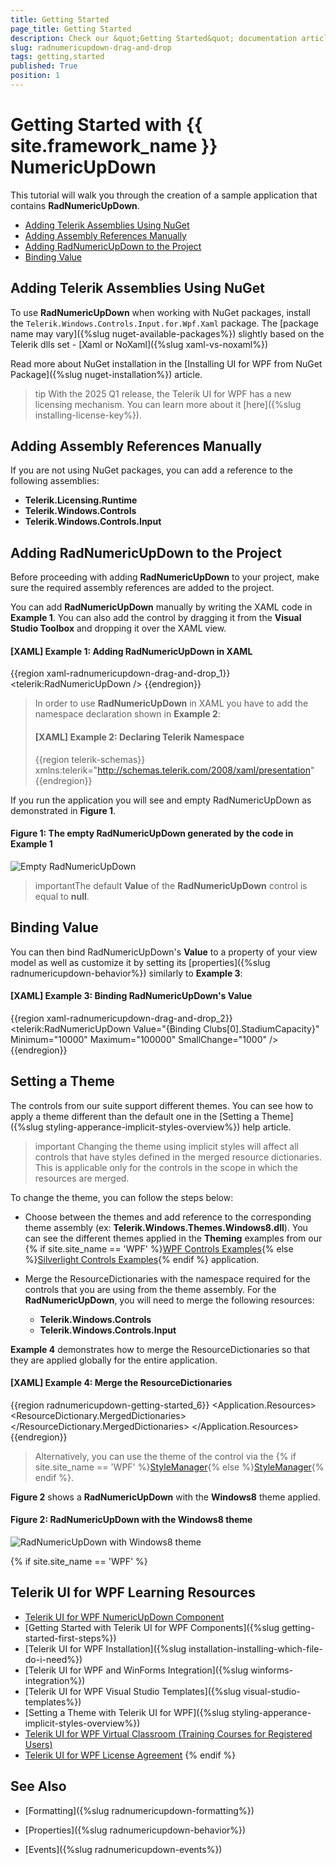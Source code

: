 ```yaml
---
title: Getting Started
page_title: Getting Started
description: Check our &quot;Getting Started&quot; documentation article for the RadNumericUpDown {{ site.framework_name }} control.
slug: radnumericupdown-drag-and-drop
tags: getting,started
published: True
position: 1
---
```


# Getting Started with {{ site.framework_name }} NumericUpDown

This tutorial will walk you through the creation of a sample application that contains __RadNumericUpDown__. 

* [Adding Telerik Assemblies Using NuGet](#adding-telerik-assemblies-using-nuget)
* [Adding Assembly References Manually](#adding-assembly-references-manually)
* [Adding RadNumericUpDown to the Project](#adding-radnumericupdown-to-the-project)
* [Binding Value](#binding-value)

## Adding Telerik Assemblies Using NuGet

To use __RadNumericUpDown__ when working with NuGet packages, install the `Telerik.Windows.Controls.Input.for.Wpf.Xaml` package. The [package name may vary]({%slug nuget-available-packages%}) slightly based on the Telerik dlls set - [Xaml or NoXaml]({%slug xaml-vs-noxaml%})

Read more about NuGet installation in the [Installing UI for WPF from NuGet Package]({%slug nuget-installation%}) article.

>tip With the 2025 Q1 release, the Telerik UI for WPF has a new licensing mechanism. You can learn more about it [here]({%slug installing-license-key%}).

## Adding Assembly References Manually

If you are not using NuGet packages, you can add a reference to the following assemblies:

* __Telerik.Licensing.Runtime__
* __Telerik.Windows.Controls__
* __Telerik.Windows.Controls.Input__

## Adding RadNumericUpDown to the Project

Before proceeding with adding __RadNumericUpDown__ to your project, make sure the required assembly references are added to the project. 

You can add __RadNumericUpDown__ manually by writing the XAML code in __Example 1__. You can also add the control by dragging it from the **Visual Studio Toolbox** and dropping it over the XAML view.

#### __[XAML] Example 1: Adding RadNumericUpDown in XAML__

{{region xaml-radnumericupdown-drag-and-drop_1}}
	<telerik:RadNumericUpDown />
{{endregion}}

>In order to use __RadNumericUpDown__ in XAML you have to add the namespace declaration shown in __Example 2__:
>#### __[XAML] Example 2: Declaring Telerik Namespace__
>{{region telerik-schemas}}
>    xmlns:telerik="http://schemas.telerik.com/2008/xaml/presentation"
>{{endregion}}

If you run the application you will see and empty RadNumericUpDown as demonstrated in __Figure 1__. 

#### __Figure 1: The empty RadNumericUpDown generated by the code in Example 1__

![Empty RadNumericUpDown](images/numericupdown-empty.jpg)

>importantThe default **Value** of the __RadNumericUpDown__ control is equal to __null__.

## Binding Value

You can then bind RadNumericUpDown's **Value** to a property of your view model as well as customize it by setting its [properties]({%slug radnumericupdown-behavior%}) similarly to **Example 3**:

#### __[XAML] Example 3: Binding RadNumericUpDown's Value__

{{region xaml-radnumericupdown-drag-and-drop_2}}
	<telerik:RadNumericUpDown Value="{Binding Clubs[0].StadiumCapacity}" Minimum="10000" Maximum="100000" SmallChange="1000" />
{{endregion}}

## Setting a Theme

The controls from our suite support different themes. You can see how to apply a theme different than the default one in the [Setting a Theme]({%slug styling-apperance-implicit-styles-overview%}) help article.

>important Changing the theme using implicit styles will affect all controls that have styles defined in the merged resource dictionaries. This is applicable only for the controls in the scope in which the resources are merged. 

To change the theme, you can follow the steps below:

* Choose between the themes and add reference to the corresponding theme assembly (ex: **Telerik.Windows.Themes.Windows8.dll**). You can see the different themes applied in the **Theming** examples from our {% if site.site_name == 'WPF' %}[WPF Controls Examples](https://demos.telerik.com/wpf/){% else %}[Silverlight Controls Examples](https://demos.telerik.com/silverlight/#Menu/Theming){% endif %} application.

* Merge the ResourceDictionaries with the namespace required for the controls that you are using from the theme assembly. For the __RadNumericUpDown__, you will need to merge the following resources:

	* __Telerik.Windows.Controls__
	* __Telerik.Windows.Controls.Input__

__Example 4__ demonstrates how to merge the ResourceDictionaries so that they are applied globally for the entire application.

#### __[XAML] Example 4: Merge the ResourceDictionaries__  
{{region radnumericupdown-getting-started_6}}
	<Application.Resources>
		<ResourceDictionary>
			<ResourceDictionary.MergedDictionaries>
				<ResourceDictionary Source="/Telerik.Windows.Themes.Windows8;component/Themes/System.Windows.xaml"/>
				<ResourceDictionary Source="/Telerik.Windows.Themes.Windows8;component/Themes/Telerik.Windows.Controls.xaml"/>
				<ResourceDictionary Source="/Telerik.Windows.Themes.Windows8;component/Themes/Telerik.Windows.Controls.Input.xaml"/>
			</ResourceDictionary.MergedDictionaries>
		</ResourceDictionary>
	</Application.Resources>
{{endregion}}

>Alternatively, you can use the theme of the control via the {% if site.site_name == 'WPF' %}[StyleManager](https://docs.telerik.com/devtools/wpf/styling-and-appearance/stylemanager/common-styling-apperance-setting-theme-wpf){% else %}[StyleManager](https://docs.telerik.com/devtools/silverlight/styling-and-appearance/stylemanager/common-styling-apperance-setting-theme){% endif %}.

__Figure 2__ shows a __RadNumericUpDown__ with the **Windows8** theme applied.

#### __Figure 2: RadNumericUpDown with the Windows8 theme__
![__RadNumericUpDown__ with Windows8 theme](images/radnumericupdown-setting-theme.png)

{% if site.site_name == 'WPF' %}
## Telerik UI for WPF Learning Resources

* [Telerik UI for WPF NumericUpDown Component](https://www.telerik.com/products/wpf/numericupdown.aspx)
* [Getting Started with Telerik UI for WPF Components]({%slug getting-started-first-steps%})
* [Telerik UI for WPF Installation]({%slug installation-installing-which-file-do-i-need%})
* [Telerik UI for WPF and WinForms Integration]({%slug winforms-integration%})
* [Telerik UI for WPF Visual Studio Templates]({%slug visual-studio-templates%})
* [Setting a Theme with Telerik UI for WPF]({%slug styling-apperance-implicit-styles-overview%})
* [Telerik UI for WPF Virtual Classroom (Training Courses for Registered Users)](https://learn.telerik.com/learn/course/external/view/elearning/16/telerik-ui-for-wpf) 
* [Telerik UI for WPF License Agreement](https://www.telerik.com/purchase/license-agreement/wpf-dlw-s)
{% endif %}

## See Also

* [Formatting]({%slug radnumericupdown-formatting%})

* [Properties]({%slug radnumericupdown-behavior%})

* [Events]({%slug radnumericupdown-events%})
